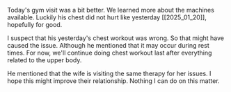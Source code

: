 Today's gym visit was a bit better. We learned more about the machines available. Luckily his chest did not hurt like yesterday [[2025_01_20]], hopefully for good. 

I suspect that his yesterday's chest workout was wrong. So that might have caused the issue. Although he mentioned that it may occur during rest times. For now, we'll continue doing chest workout last after everything related to the upper body. 

He mentioned that the wife is visiting the same therapy for her issues. I hope this might improve their relationship. Nothing I can do on this matter.
